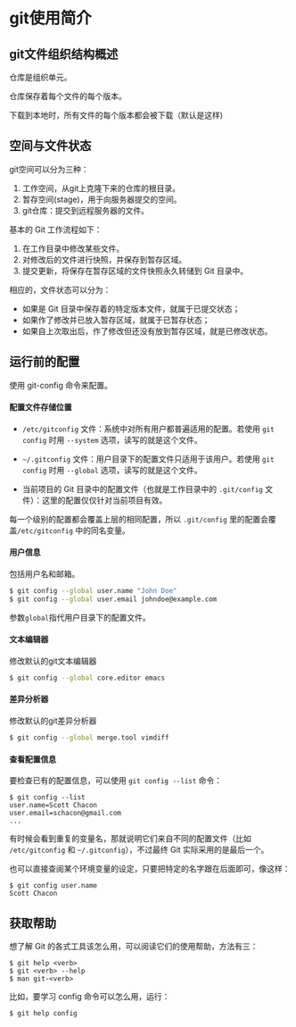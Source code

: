 # git使用简介

## git文件组织结构概述

仓库是组织单元。

仓库保存着每个文件的每个版本。

下载到本地时，所有文件的每个版本都会被下载（默认是这样)

## 空间与文件状态

git空间可以分为三种：

1. 工作空间，从git上克隆下来的仓库的根目录。
2. 暂存空间(stage)，用于向服务器提交的空间。
3. git仓库：提交到远程服务器的文件。

基本的 Git 工作流程如下：

1. 在工作目录中修改某些文件。
2. 对修改后的文件进行快照，并保存到暂存区域。
3. 提交更新，将保存在暂存区域的文件快照永久转储到 Git 目录中。

相应的，文件状态可以分为：

- 如果是 Git 目录中保存着的特定版本文件，就属于已提交状态；
- 如果作了修改并已放入暂存区域，就属于已暂存状态；
- 如果自上次取出后，作了修改但还没有放到暂存区域，就是已修改状态。

## 运行前的配置

使用 git-config 命令来配置。

#### 配置文件存储位置

- `/etc/gitconfig` 文件：系统中对所有用户都普遍适用的配置。若使用 `git config` 时用 `--system` 选项，读写的就是这个文件。

- `~/.gitconfig` 文件：用户目录下的配置文件只适用于该用户。若使用 `git config` 时用 `--global` 选项，读写的就是这个文件。

- 当前项目的 Git 目录中的配置文件（也就是工作目录中的 `.git/config` 文件）：这里的配置仅仅针对当前项目有效。

每一个级别的配置都会覆盖上层的相同配置，所以 `.git/config` 里的配置会覆盖`/etc/gitconfig` 中的同名变量。

#### 用户信息

包括用户名和邮箱。

```bash
$ git config --global user.name "John Doe"
$ git config --global user.email johndoe@example.com
```

参数`global`指代用户目录下的配置文件。

#### 文本编辑器

修改默认的git文本编辑器

```bash
$ git config --global core.editor emacs
```

#### 差异分析器

修改默认的git差异分析器

```bash
$ git config --global merge.tool vimdiff
```

#### 查看配置信息
要检查已有的配置信息，可以使用 `git config --list` 命令：
```
$ git config --list
user.name=Scott Chacon
user.email=schacon@gmail.com
...
```
有时候会看到重复的变量名，那就说明它们来自不同的配置文件（比如 `/etc/gitconfig` 和 `~/.gitconfig`），不过最终 Git 实际采用的是最后一个。

也可以直接查阅某个环境变量的设定，只要把特定的名字跟在后面即可，像这样：

```
$ git config user.name
Scott Chacon
```
## 获取帮助

想了解 Git 的各式工具该怎么用，可以阅读它们的使用帮助，方法有三：

```
$ git help <verb>
$ git <verb> --help
$ man git-<verb>

```

比如，要学习 config 命令可以怎么用，运行：

```
$ git help config
```

